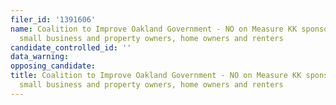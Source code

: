 ```yaml
---
filer_id: '1391606'
name: Coalition to Improve Oakland Government - NO on Measure KK sponsored by Oakland
  small business and property owners, home owners and renters
candidate_controlled_id: ''
data_warning: 
opposing_candidate: 
title: Coalition to Improve Oakland Government - NO on Measure KK sponsored by Oakland
  small business and property owners, home owners and renters
---
```

